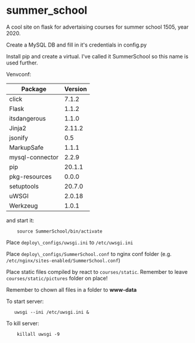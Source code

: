 # summer\_school
A cool site on flask for advertaising courses for summer school 1505, year 2020.

Create a MySQL DB and fill in it's credentials in config.py

Install pip and create a virtual. I've called it SummerSchool so this name is used further.

Venvconf:

|Package        | Version |
|---------------|---------|
|click           |7.1.2|
|Flask           |1.1.2|
|itsdangerous    |1.1.0|
|Jinja2          |2.11.2|
|jsonify         |0.5|
|MarkupSafe      |1.1.1|
|mysql-connector |2.2.9|
|pip             |20.1.1|
|pkg-resources   |0.0.0|
|setuptools      |20.7.0|
|uWSGI           |2.0.18|
|Werkzeug        |1.0.1|

and start it:
```
    source SummerSchool/bin/activate
```
Place `deploy\_configs/uwsgi.ini` to `/etc/uwsgi.ini`

Place `deploy\_configs/SummerSchool.conf` to nginx conf folder (e.g. `/etc/nginx/sites-enabled/SummerSchool.conf`)

Place static files compiled by react to `courses/static`. Remember to leave `courses/static/pictures` folder on place!

Remember to chown all files in a folder to **www-data**

To start server: 
```
   uwsgi --ini /etc/uwsgi.ini &
```

To kill server:
```
    killall uwsgi -9
```
